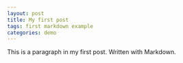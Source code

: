 ```yaml
---
layout: post
title: My first post
tags: first markdown example
categories: demo
---
```


This is a paragraph in my first post.
Written with Markdown.


